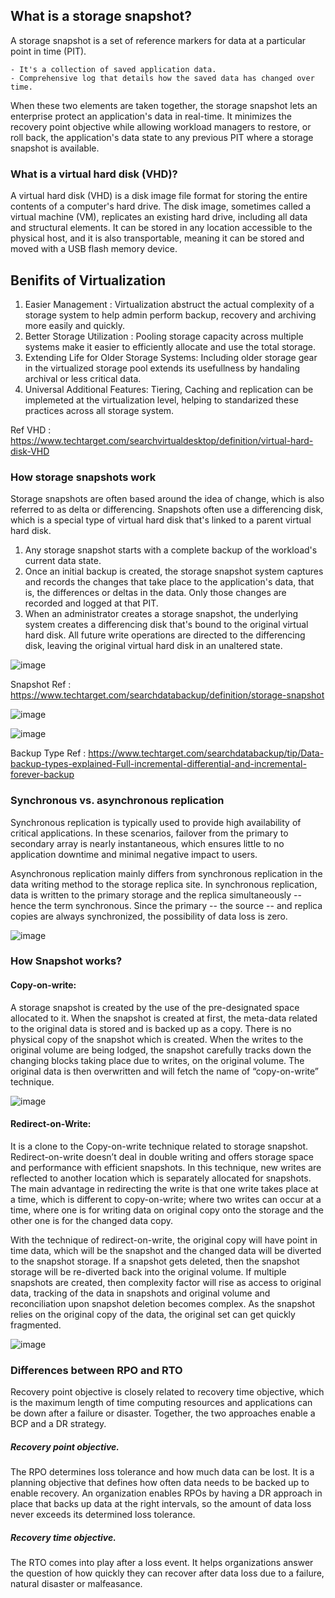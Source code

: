 ## What is a storage snapshot?
A storage snapshot is a set of reference markers for data at a particular point in time (PIT).
    
    - It's a collection of saved application data.
    - Comprehensive log that details how the saved data has changed over time.
When these two elements are taken together, the storage snapshot lets an enterprise protect an application's data in real-time. It minimizes the recovery point objective while allowing workload managers to restore, or roll back, the application's data state to any previous PIT where a storage snapshot is available.
    

### What is a virtual hard disk (VHD)?
A virtual hard disk (VHD) is a disk image file format for storing the entire contents of a computer's hard drive. The disk image, sometimes called a virtual machine (VM), replicates an existing hard drive, including all data and structural elements. It can be stored in any location accessible to the physical host, and it is also transportable, meaning it can be stored and moved with a USB flash memory device.

## Benifits of Virtualization 

1. Easier Management : Virtualization abstruct the actual complexity of a storage system to help admin perform backup, recovery and archiving more easily and quickly. 
2. Better Storage Utilization : Pooling storage capacity across multiple systems make it easier to efficiently allocate and use the total storage.
3. Extending Life for Older Storage Systems: Including older storage gear in the virtualized storage pool extends its usefullness by handaling archival or less critical data.
4. Universal Additional Features: Tiering, Caching and replication can be implemeted at the virtualization level, helping to standarized these practices across all storage system.

Ref VHD : https://www.techtarget.com/searchvirtualdesktop/definition/virtual-hard-disk-VHD 

### How storage snapshots work

Storage snapshots are often based around the idea of change, which is also referred to as delta or differencing. Snapshots often use a differencing disk, which is a special type of virtual hard disk that's linked to a parent virtual hard disk.

1. Any storage snapshot starts with a complete backup of the workload's current data state.
2. Once an initial backup is created, the storage snapshot system captures and records the changes that take place to the application's data, that is, the differences or deltas in the data. Only those changes are recorded and logged at that PIT.
3. When an administrator creates a storage snapshot, the underlying system creates a differencing disk that's bound to the original virtual hard disk. All future write operations are directed to the differencing disk, leaving the original virtual hard disk in an unaltered state.

![image](https://github.com/user-attachments/assets/0a726208-22b2-4d8d-921b-28f574536dad)


Snapshot Ref : https://www.techtarget.com/searchdatabackup/definition/storage-snapshot

![image](https://github.com/user-attachments/assets/8ffff1a9-1f3b-45db-ba86-509a68b23ee8)

![image](https://github.com/user-attachments/assets/94d21ad2-1341-4430-a398-814f2daabb00)


Backup Type Ref : https://www.techtarget.com/searchdatabackup/tip/Data-backup-types-explained-Full-incremental-differential-and-incremental-forever-backup

### Synchronous vs. asynchronous replication

Synchronous replication is typically used to provide high availability of critical applications. In these scenarios, failover from the primary to secondary array is nearly instantaneous, which ensures little to no application downtime and minimal negative impact to users.

Asynchronous replication mainly differs from synchronous replication in the data writing method to the storage replica site. In synchronous replication, data is written to the primary storage and the replica simultaneously -- hence the term synchronous. Since the primary -- the source -- and replica copies are always synchronized, the possibility of data loss is zero.

![image](https://github.com/user-attachments/assets/c59e6221-29a4-414a-8f93-3a85f49db4f4)



### How Snapshot works?

#### Copy-on-write: 

A storage snapshot is created by the use of the pre-designated space allocated to it. When the snapshot is created at first, the meta-data related to the original data is stored and is backed up as a copy. There is no physical copy of the snapshot which is created. When the writes to the original volume are being lodged, the snapshot carefully tracks down the changing blocks taking place due to writes, on the original volume. The original data is then overwritten and will fetch the name of “copy-on-write” technique.

![image](https://github.com/user-attachments/assets/99bf87b5-4767-4052-a0ed-18f44494e249)


#### Redirect-on-Write:

It is a clone to the Copy-on-write technique related to storage snapshot. Redirect-on-write doesn’t deal in double writing and offers storage space and performance with efficient snapshots. In this technique, new writes are reflected to another location which is separately allocated for snapshots. The main advantage in redirecting the write is that one write takes place at a time, which is different to copy-on-write; where two writes can occur at a time, where one is for writing data on original copy onto the storage and the other one is for the changed data copy.

With the technique of redirect-on-write, the original copy will have point in time data, which will be the snapshot and the changed data will be diverted to the snapshot storage. If a snapshot gets deleted, then the snapshot storage will be re-diverted back into the original volume. If multiple snapshots are created, then complexity factor will rise as access to original data, tracking of the data in snapshots and original volume and reconciliation upon snapshot deletion becomes complex. As the snapshot relies on the original copy of the data, the original set can get quickly fragmented.

![image](https://github.com/user-attachments/assets/52963d19-7b2d-4c56-82b6-2ddba019108a)


### Differences between RPO and RTO

Recovery point objective is closely related to recovery time objective, which is the maximum length of time computing resources and applications can be down after a failure or disaster. Together, the two approaches enable a BCP and a DR strategy.

##### Recovery point objective. 
The RPO determines loss tolerance and how much data can be lost. It is a planning objective that defines how often data needs to be backed up to enable recovery. An organization enables RPOs by having a DR approach in place that backs up data at the right intervals, so the amount of data loss never exceeds its determined loss tolerance.

##### Recovery time objective. 
The RTO comes into play after a loss event. It helps organizations answer the question of how quickly they can recover after data loss due to a failure, natural disaster or malfeasance.


